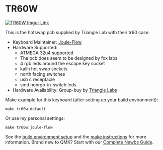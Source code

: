 # TR60W

[![TR60W Imgur Link](https://imgur.com/a/vezmI99/)](https://imgur.com/a/vezmI99/)

This is the hotswap pcb supplied by Triangle Lab with their tr60 case.

* Keyboard Maintainer: [Joule-Flow](https://github.com/Joule-Flow)
* Hardware Supported:
  * ATMEGA 32u4 supported
  * The pcb does seem to be designed by fox labs
  * 4 rgb leds around the escape key socket
  * kalih hot swap sockets
  * north facing switches
  * usb c receptacle
  * smd nonrgb-in-switch leds
* Hardware Availability: Group-buy by [Triangle Labs](https://geekhack.org/index.php?topic=96378.0)

Make example for this keyboard (after setting up your build environment):

    make tr60w:default

Or use my personal settings:

    make tr60w:joule-flow

See the [build environment setup](https://docs.qmk.fm/#/getting_started_build_tools) and the [make instructions](https://docs.qmk.fm/#/getting_started_make_guide) for more information. Brand new to QMK? Start with our [Complete Newbs Guide](https://docs.qmk.fm/#/newbs).
